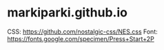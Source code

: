 # markiparki.github.io
CSS: https://github.com/nostalgic-css/NES.css
Font: https://fonts.google.com/specimen/Press+Start+2P
